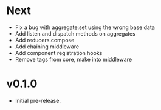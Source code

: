 # Next

- Fix a bug with aggregate:set using the wrong base data
- Add listen and dispatch methods on aggregates
- Add reducers.compose
- Add chaining middleware
- Add component registration hooks
- Remove tags from core, make into middleware

# v0.1.0

- Initial pre-release.